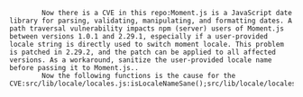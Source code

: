 
            Now there is a CVE in this repo:Moment.js is a JavaScript date library for parsing, validating, manipulating, and formatting dates. A path traversal vulnerability impacts npm (server) users of Moment.js between versions 1.0.1 and 2.29.1, especially if a user-provided locale string is directly used to switch moment locale. This problem is patched in 2.29.2, and the patch can be applied to all affected versions. As a workaround, sanitize the user-provided locale name before passing it to Moment.js..
            Now the following functions is the cause for the CVE:src/lib/locale/locales.js:isLocaleNameSane();src/lib/locale/locales.js:loadLocale();src/lib/locale/locales.js:loadLocale();
            